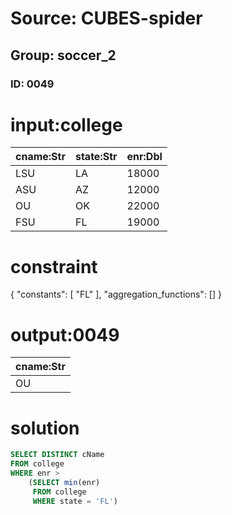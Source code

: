 # Source: CUBES-spider
## Group: soccer_2
### ID: 0049

# input:college

| cname:Str | state:Str | enr:Dbl |
|---|---|---|
| LSU | LA | 18000 |
| ASU | AZ | 12000 |
| OU | OK | 22000 |
| FSU | FL | 19000 |

# constraint

{
  "constants": [
    "FL"
  ],
  "aggregation_functions": []
}

# output:0049

| cname:Str |
|---|
| OU |

# solution

```sql
SELECT DISTINCT cName
FROM college
WHERE enr >
    (SELECT min(enr)
     FROM college
     WHERE state = 'FL')
```
